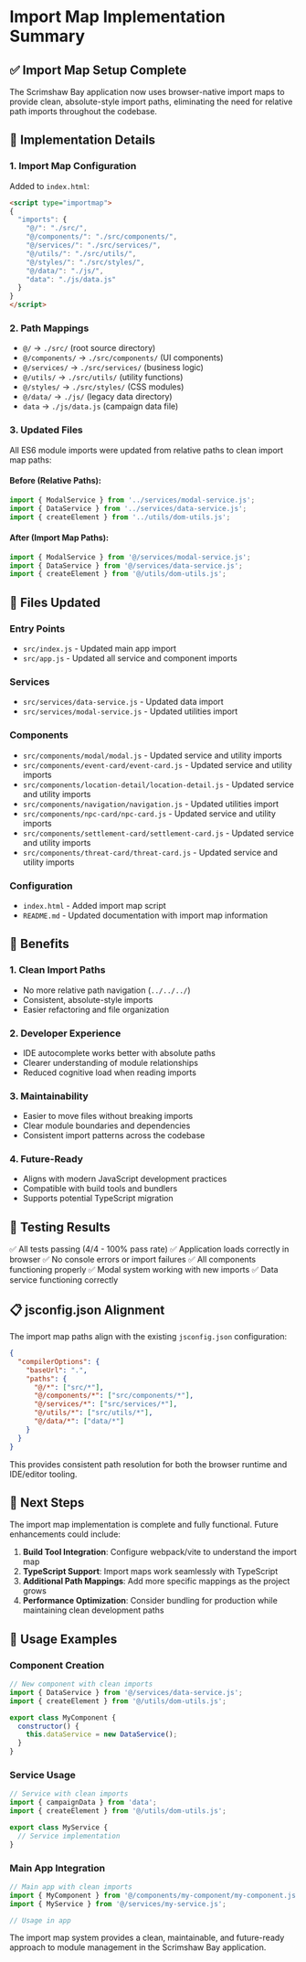 # Import Map Implementation Summary

## ✅ Import Map Setup Complete

The Scrimshaw Bay application now uses browser-native import maps to provide clean, absolute-style import paths, eliminating the need for relative path imports throughout the codebase.

## 🔧 Implementation Details

### 1. Import Map Configuration
Added to `index.html`:
```html
<script type="importmap">
{
  "imports": {
    "@/": "./src/",
    "@/components/": "./src/components/",
    "@/services/": "./src/services/",
    "@/utils/": "./src/utils/",
    "@/styles/": "./src/styles/",
    "@/data/": "./js/",
    "data": "./js/data.js"
  }
}
</script>
```

### 2. Path Mappings
- `@/` → `./src/` (root source directory)
- `@/components/` → `./src/components/` (UI components)
- `@/services/` → `./src/services/` (business logic)
- `@/utils/` → `./src/utils/` (utility functions)
- `@/styles/` → `./src/styles/` (CSS modules)
- `@/data/` → `./js/` (legacy data directory)
- `data` → `./js/data.js` (campaign data file)

### 3. Updated Files
All ES6 module imports were updated from relative paths to clean import map paths:

#### Before (Relative Paths):
```javascript
import { ModalService } from '../services/modal-service.js';
import { DataService } from '../services/data-service.js';
import { createElement } from '../utils/dom-utils.js';
```

#### After (Import Map Paths):
```javascript
import { ModalService } from '@/services/modal-service.js';
import { DataService } from '@/services/data-service.js';
import { createElement } from '@/utils/dom-utils.js';
```

## 📁 Files Updated

### Entry Points
- `src/index.js` - Updated main app import
- `src/app.js` - Updated all service and component imports

### Services
- `src/services/data-service.js` - Updated data import
- `src/services/modal-service.js` - Updated utilities import

### Components
- `src/components/modal/modal.js` - Updated service and utility imports
- `src/components/event-card/event-card.js` - Updated service and utility imports
- `src/components/location-detail/location-detail.js` - Updated service and utility imports
- `src/components/navigation/navigation.js` - Updated utilities import
- `src/components/npc-card/npc-card.js` - Updated service and utility imports
- `src/components/settlement-card/settlement-card.js` - Updated service and utility imports
- `src/components/threat-card/threat-card.js` - Updated service and utility imports

### Configuration
- `index.html` - Added import map script
- `README.md` - Updated documentation with import map information

## 🎯 Benefits

### 1. Clean Import Paths
- No more relative path navigation (`../../../`)
- Consistent, absolute-style imports
- Easier refactoring and file organization

### 2. Developer Experience
- IDE autocomplete works better with absolute paths
- Clearer understanding of module relationships
- Reduced cognitive load when reading imports

### 3. Maintainability
- Easier to move files without breaking imports
- Clear module boundaries and dependencies
- Consistent import patterns across the codebase

### 4. Future-Ready
- Aligns with modern JavaScript development practices
- Compatible with build tools and bundlers
- Supports potential TypeScript migration

## 🧪 Testing Results

✅ All tests passing (4/4 - 100% pass rate)
✅ Application loads correctly in browser
✅ No console errors or import failures
✅ All components functioning properly
✅ Modal system working with new imports
✅ Data service functioning correctly

## 📋 jsconfig.json Alignment

The import map paths align with the existing `jsconfig.json` configuration:
```json
{
  "compilerOptions": {
    "baseUrl": ".",
    "paths": {
      "@/*": ["src/*"],
      "@/components/*": ["src/components/*"],
      "@/services/*": ["src/services/*"],
      "@/utils/*": ["src/utils/*"],
      "@/data/*": ["data/*"]
    }
  }
}
```

This provides consistent path resolution for both the browser runtime and IDE/editor tooling.

## 🚀 Next Steps

The import map implementation is complete and fully functional. Future enhancements could include:

1. **Build Tool Integration**: Configure webpack/vite to understand the import map
2. **TypeScript Support**: Import maps work seamlessly with TypeScript
3. **Additional Path Mappings**: Add more specific mappings as the project grows
4. **Performance Optimization**: Consider bundling for production while maintaining clean development paths

## 📝 Usage Examples

### Component Creation
```javascript
// New component with clean imports
import { DataService } from '@/services/data-service.js';
import { createElement } from '@/utils/dom-utils.js';

export class MyComponent {
  constructor() {
    this.dataService = new DataService();
  }
}
```

### Service Usage
```javascript
// Service with clean imports
import { campaignData } from 'data';
import { createElement } from '@/utils/dom-utils.js';

export class MyService {
  // Service implementation
}
```

### Main App Integration
```javascript
// Main app with clean imports
import { MyComponent } from '@/components/my-component/my-component.js';
import { MyService } from '@/services/my-service.js';

// Usage in app
```

The import map system provides a clean, maintainable, and future-ready approach to module management in the Scrimshaw Bay application.
